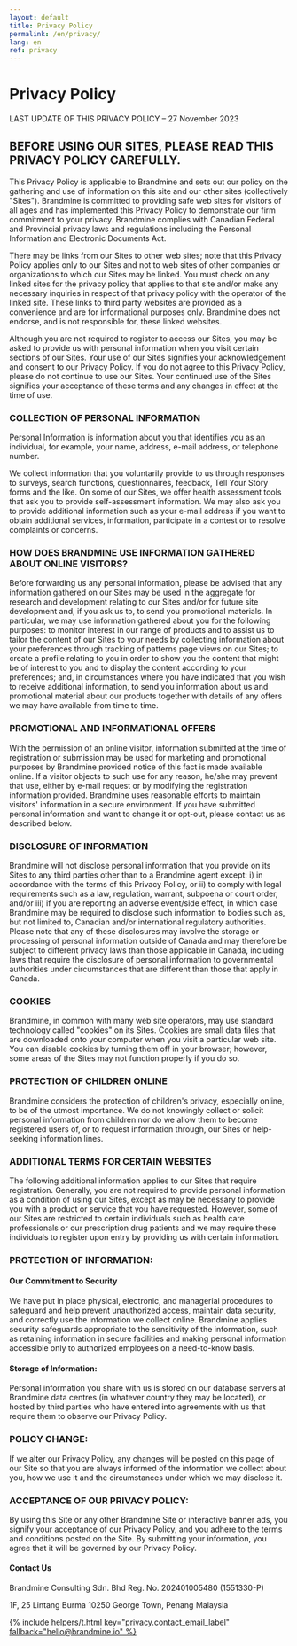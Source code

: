 ```yaml
---
layout: default
title: Privacy Policy
permalink: /en/privacy/
lang: en
ref: privacy
---
```


# Privacy Policy

LAST UPDATE OF THIS PRIVACY POLICY – 27 November 2023

## BEFORE USING OUR SITES, PLEASE READ THIS PRIVACY POLICY CAREFULLY.

This Privacy Policy is applicable to Brandmine and sets out our policy on the gathering and use of information on this site and our other sites (collectively "Sites"). Brandmine is committed to providing safe web sites for visitors of all ages and has implemented this Privacy Policy to demonstrate our firm commitment to your privacy. Brandmine complies with Canadian Federal and Provincial privacy laws and regulations including the Personal Information and Electronic Documents Act.



There may be links from our Sites to other web sites; note that this Privacy Policy applies only to our Sites and not to web sites of other companies or organizations to which our Sites may be linked. You must check on any linked sites for the privacy policy that applies to that site and/or make any necessary inquiries in respect of that privacy policy with the operator of the linked site. These links to third party websites are provided as a convenience and are for informational purposes only. Brandmine does not endorse, and is not responsible for, these linked websites.



Although you are not required to register to access our Sites, you may be asked to provide us with personal information when you visit certain sections of our Sites. Your use of our Sites signifies your acknowledgement and consent to our Privacy Policy. If you do not agree to this Privacy Policy, please do not continue to use our Sites. Your continued use of the Sites signifies your acceptance of these terms and any changes in effect at the time of use.



### COLLECTION OF PERSONAL INFORMATION

Personal Information is information about you that identifies you as an individual, for example, your name, address, e-mail address, or telephone number.



We collect information that you voluntarily provide to us through responses to surveys, search functions, questionnaires, feedback, Tell Your Story forms and the like. On some of our Sites, we offer health assessment tools that ask you to provide self-assessment information. We may also ask you to provide additional information such as your e-mail address if you want to obtain additional services, information, participate in a contest or to resolve complaints or concerns.



### HOW DOES BRANDMINE USE INFORMATION GATHERED ABOUT ONLINE VISITORS?

Before forwarding us any personal information, please be advised that any information gathered on our Sites may be used in the aggregate for research and development relating to our Sites and/or for future site development and, if you ask us to, to send you promotional materials. In particular, we may use information gathered about you for the following purposes: to monitor interest in our range of products and to assist us to tailor the content of our Sites to your needs by collecting information about your preferences through tracking of patterns page views on our Sites; to create a profile relating to you in order to show you the content that might be of interest to you and to display the content according to your preferences; and, in circumstances where you have indicated that you wish to receive additional information, to send you information about us and promotional material about our products together with details of any offers we may have available from time to time.



### PROMOTIONAL AND INFORMATIONAL OFFERS

With the permission of an online visitor, information submitted at the time of registration or submission may be used for marketing and promotional purposes by Brandmine provided notice of this fact is made available online. If a visitor objects to such use for any reason, he/she may prevent that use, either by e-mail request or by modifying the registration information provided. Brandmine uses reasonable efforts to maintain visitors' information in a secure environment. If you have submitted personal information and want to change it or opt-out, please contact us as described below.



### DISCLOSURE OF INFORMATION

Brandmine will not disclose personal information that you provide on its Sites to any third parties other than to a Brandmine agent except: i) in accordance with the terms of this Privacy Policy, or ii) to comply with legal requirements such as a law, regulation, warrant, subpoena or court order, and/or iii) if you are reporting an adverse event/side effect, in which case Brandmine may be required to disclose such information to bodies such as, but not limited to, Canadian and/or international regulatory authorities. Please note that any of these disclosures may involve the storage or processing of personal information outside of Canada and may therefore be subject to different privacy laws than those applicable in Canada, including laws that require the disclosure of personal information to governmental authorities under circumstances that are different than those that apply in Canada.



### COOKIES

Brandmine, in common with many web site operators, may use standard technology called "cookies" on its Sites. Cookies are small data files that are downloaded onto your computer when you visit a particular web site. You can disable cookies by turning them off in your browser; however, some areas of the Sites may not function properly if you do so.



### PROTECTION OF CHILDREN ONLINE

Brandmine considers the protection of children's privacy, especially online, to be of the utmost importance. We do not knowingly collect or solicit personal information from children nor do we allow them to become registered users of, or to request information through, our Sites or help-seeking information lines.



### ADDITIONAL TERMS FOR CERTAIN WEBSITES

The following additional information applies to our Sites that require registration. Generally, you are not required to provide personal information as a condition of using our Sites, except as may be necessary to provide you with a product or service that you have requested. However, some of our Sites are restricted to certain individuals such as health care professionals or our prescription drug patients and we may require these individuals to register upon entry by providing us with certain information.



### PROTECTION OF INFORMATION:

#### Our Commitment to Security

We have put in place physical, electronic, and managerial procedures to safeguard and help prevent unauthorized access, maintain data security, and correctly use the information we collect online. Brandmine applies security safeguards appropriate to the sensitivity of the information, such as retaining information in secure facilities and making personal information accessible only to authorized employees on a need-to-know basis.



#### Storage of Information:

Personal information you share with us is stored on our database servers at Brandmine data centres (in whatever country they may be located), or hosted by third parties who have entered into agreements with us that require them to observe our Privacy Policy.



### POLICY CHANGE:

If we alter our Privacy Policy, any changes will be posted on this page of our Site so that you are always informed of the information we collect about you, how we use it and the circumstances under which we may disclose it.



### ACCEPTANCE OF OUR PRIVACY POLICY:

By using this Site or any other Brandmine Site or interactive banner ads, you signify your acceptance of our Privacy Policy, and you adhere to the terms and conditions posted on the Site. By submitting your information, you agree that it will be governed by our Privacy Policy.


#### Contact Us

Brandmine Consulting Sdn. Bhd
Reg. No. 202401005480 (1551330-P)

1F, 25 Lintang Burma
10250 George Town, Penang
Malaysia

<a href="mailto:{% include helpers/t.html key='privacy.contact_email_label' fallback='hello@brandmine.io' %}?subject={% include helpers/t.html key='privacy.contact_email_subject' fallback='Privacy%20Inquiry' %}&body={% include helpers/t.html key='privacy.contact_email_body' fallback='Hello' %}">
  {% include helpers/t.html key="privacy.contact_email_label" fallback="hello@brandmine.io" %}
</a>